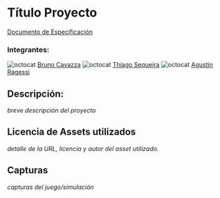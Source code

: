 # Título Proyecto

[Documento de Especificación](docs/especificacion.md)

### Integrantes:

![octocat](https://github.com/brunocavazza.png?size=70) [Bruno Cavazza](https://github.com/brunocavazza)
![octocat](https://github.com/thiagosequeira.png?size=70) [Thiago Sequeira](https://github.com/thiagosequeira)
![octocat](https://github.com/agustinragessi.png?size=70) [Agustin Ragessi](https://github.com/agustinragessi)

## Descripción:
*breve descripción del proyecto*

## Licencia de Assets utilizados
*detalle de la URL, licencia y autor del asset utilizado.*

## Capturas
*capturas del juego/simulación*
